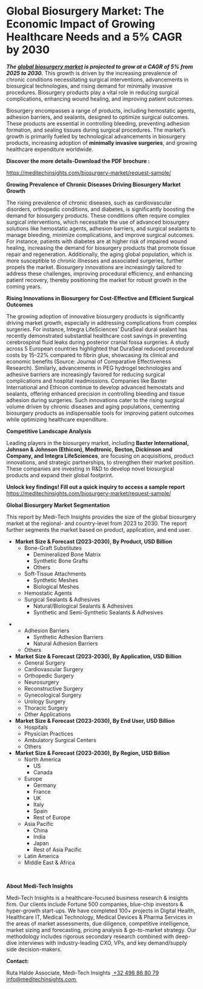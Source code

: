 <H1> Global Biosurgery Market: The Economic Impact of Growing Healthcare Needs and a 5% CAGR by 2030 </H1>
<strong><em>The </em></strong><a href="https://meditechinsights.com/biosurgery-market/"><strong><em>global biosurgery market</em></strong></a><strong><em> is projected to grow at a CAGR of 5% from 2025 to 2030.</em></strong> This growth is driven by the increasing prevalence of chronic conditions necessitating surgical interventions, advancements in biosurgical technologies, and rising demand for minimally invasive procedures. Biosurgery products play a vital role in reducing surgical complications, enhancing wound healing, and improving patient outcomes.

Biosurgery encompasses a range of products, including hemostatic agents, adhesion barriers, and sealants, designed to optimize surgical outcomes. These products are essential in controlling bleeding, preventing adhesion formation, and sealing tissues during surgical procedures. The market’s growth is primarily fueled by technological advancements in biosurgery products, increasing adoption of <strong>minimally invasive surgeries</strong>, and growing healthcare expenditure worldwide.

<strong>Discover the more details-Download the PDF brochure :</strong>

<a href="https://meditechinsights.com/biosurgery-market/request-sample/">https://meditechinsights.com/biosurgery-market/request-sample/</a>

<strong>Growing Prevalence of Chronic Diseases Driving Biosurgery Market Growth</strong>

The rising prevalence of chronic diseases, such as cardiovascular disorders, orthopedic conditions, and diabetes, is significantly boosting the demand for biosurgery products. These conditions often require complex surgical interventions, which necessitate the use of advanced biosurgery solutions like hemostatic agents, adhesion barriers, and surgical sealants to manage bleeding, minimize complications, and improve surgical outcomes. For instance, patients with diabetes are at higher risk of impaired wound healing, increasing the demand for biosurgery products that promote tissue repair and regeneration. Additionally, the aging global population, which is more susceptible to chronic illnesses and associated surgeries, further propels the market. Biosurgery innovations are increasingly tailored to address these challenges, improving procedural efficiency, and enhancing patient recovery, thereby positioning the market for robust growth in the coming years.

<strong>Rising Innovations in Biosurgery for Cost-Effective and Efficient Surgical Outcomes</strong>

The growing adoption of innovative biosurgery products is significantly driving market growth, especially in addressing complications from complex surgeries. For instance, Integra LifeSciences’ DuraSeal dural sealant has recently demonstrated substantial healthcare cost savings in preventing cerebrospinal fluid leaks during posterior cranial fossa surgeries. A study across 5 European countries highlighted that DuraSeal reduced procedural costs by 15–22% compared to fibrin glue, showcasing its clinical and economic benefits (Source: Journal of Comparative Effectiveness Research). Similarly, advancements in PEG hydrogel technologies and adhesive barriers are increasingly favored for reducing surgical complications and hospital readmissions. Companies like Baxter International and Ethicon continue to develop advanced hemostats and sealants, offering enhanced precision in controlling bleeding and tissue adhesion during surgeries. Such innovations cater to the rising surgical volume driven by chronic diseases and aging populations, cementing biosurgery products as indispensable tools for improving patient outcomes while optimizing healthcare expenditure.

<strong>Competitive Landscape Analysis</strong>

Leading players in the biosurgery market, including <strong>Baxter International, Johnson &amp; Johnson (Ethicon), Medtronic, Becton, Dickinson and Company, and Integra LifeSciences</strong>, are focusing on acquisitions, product innovations, and strategic partnerships, to strengthen their market position. These companies are investing in R&amp;D to develop novel biosurgical products and expand their global footprint.

<strong>Unlock key findings! Fill out a quick inquiry to access a sample report </strong><a href="https://meditechinsights.com/biosurgery-market/request-sample/">https://meditechinsights.com/biosurgery-market/request-sample/</a>

<strong>Global Biosurgery Market Segmentation</strong>

This report by Medi-Tech Insights provides the size of the global biosurgery market at the regional- and country-level from 2023 to 2030. The report further segments the market based on product, application, and end user.
<ul>
 	<li><strong>Market Size &amp; Forecast (2023-2030), By Product, USD Billion</strong>
<ul>
 	<li>Bone-Graft Substitutes
<ul>
 	<li>Demineralized Bone Matrix</li>
 	<li>Synthetic Bone Grafts</li>
 	<li>Others</li>
</ul>
</li>
 	<li>Soft-Tissue Attachments
<ul>
 	<li>Synthetic Meshes</li>
 	<li>Biological Meshes</li>
</ul>
</li>
 	<li>Hemostatic Agents</li>
 	<li>Surgical Sealants &amp; Adhesives
<ul>
 	<li>Natural/Biological Sealants &amp; Adhesives</li>
 	<li>Synthetic and Semi-Synthetic Sealants &amp; Adhesives</li>
</ul>
</li>
</ul>
</li>
</ul>
<ul>
 	<li>
<ul>
 	<li>Adhesion Barriers
<ul>
 	<li>Synthetic Adhesion Barriers</li>
 	<li>Natural Adhesion Barriers</li>
</ul>
</li>
 	<li>Others</li>
</ul>
</li>
 	<li><strong>Market Size &amp; Forecast (2023-2030), By Application, USD Billion</strong>
<ul>
 	<li>General Surgery</li>
 	<li>Cardiovascular Surgery</li>
 	<li>Orthopedic Surgery</li>
 	<li>Neurosurgery</li>
 	<li>Reconstructive Surgery</li>
 	<li>Gynecological Surgery</li>
 	<li>Urology Surgery</li>
 	<li>Thoracic Surgery</li>
 	<li>Other Applications</li>
</ul>
</li>
 	<li><strong>Market Size &amp; Forecast (2023-2030), By End User, USD Billion</strong>
<ul>
 	<li>Hospitals</li>
 	<li>Physician Practices</li>
 	<li>Ambulatory Surgical Centers</li>
 	<li>Others</li>
</ul>
</li>
 	<li><strong>Market Size &amp; Forecast (2023-2030), By Region, USD Billion</strong>
<ul>
 	<li>North America
<ul>
 	<li>US</li>
 	<li>Canada</li>
</ul>
</li>
 	<li>Europe
<ul>
 	<li>Germany</li>
 	<li>France</li>
 	<li>UK</li>
 	<li>Italy</li>
 	<li>Spain</li>
 	<li>Rest of Europe</li>
</ul>
</li>
 	<li>Asia Pacific
<ul>
 	<li>China</li>
 	<li>India</li>
 	<li>Japan</li>
 	<li>Rest of Asia Pacific</li>
</ul>
</li>
 	<li>Latin America</li>
 	<li>Middle East &amp; Africa</li>
</ul>
</li>
</ul>
&nbsp;

<strong>About Medi-Tech Insights</strong>

Medi-Tech Insights is a healthcare-focused business research &amp; insights firm. Our clients include Fortune 500 companies, blue-chip investors &amp; hyper-growth start-ups. We have completed 100+ projects in Digital Health, Healthcare IT, Medical Technology, Medical Devices &amp; Pharma Services in the areas of market assessments, due diligence, competitive intelligence, market sizing and forecasting, pricing analysis &amp; go-to-market strategy. Our methodology includes rigorous secondary research combined with deep-dive interviews with industry-leading CXO, VPs, and key demand/supply side decision-makers.

<strong>Contact:</strong>

Ruta Halde
Associate, Medi-Tech Insights
<u> +32 498 86 80 79
</u><a href="mailto:info@meditechinsights.com">info@meditechinsights.com</a><u> </u>
